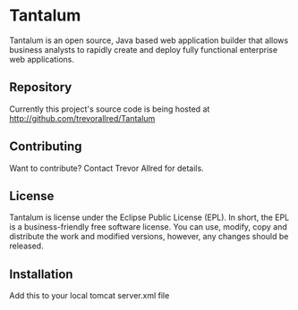 Tantalum
========

Tantalum is an open source, Java based web application builder that allows business analysts to rapidly create and deploy fully functional enterprise web applications.

Repository
----------
Currently this project's source code is being hosted at http://github.com/trevorallred/Tantalum

Contributing
------------
Want to contribute? Contact Trevor Allred for details.

License
-------
Tantalum is license under the Eclipse Public License (EPL). In short, the EPL is a business-friendly free software license. You can use, modify, copy and distribute the work and modified versions, however, any changes should be released.

Installation
------------
Add this to your local tomcat server.xml file

 <Context docBase="Tantalum" path="/Tantalum" reloadable="true"
	source="org.eclipse.jst.jee.server:Tantalum">
	<Resource name="jdbc/tantalumDB" auth="Container" type="javax.sql.DataSource"
		maxActive="60" maxIdle="30" maxWait="10000" removeAbandoned="true"
		removeAbandonedTimeout="20" driverClassName="com.mysql.jdbc.Driver"
		logAbandoned="true" username="root" password=""
		url="jdbc:mysql://localhost:3306/tantalum_dict" />
 </Context>


